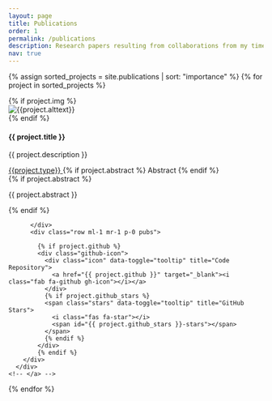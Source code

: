 ```yaml
---
layout: page
title: Publications
order: 1
permalink: /publications
description: Research papers resulting from collaborations from my time in undergraduate years at IIT Guwahati, IBM Research India, and now at University of Maryland.
nav: true
---
```


<div class="newprojects container mt-4">

  {% assign sorted_projects = site.publications | sort: "importance" %}
  {% for project in sorted_projects %}
  
  <div class="row mb-3">
    <!-- {% if project.redirect %}
    <a href="{{ project.redirect }}" target="_blank">
    {% else %}
    <a href="{{ project.url | relative_url }}">
    {% endif %} -->
      {% if project.img %}
      <div class="col-sm-3">
          <img class="img-fluid" src="{{ project.img | relative_url }}" alt="{{project.alttext}}">
      </div>
      {% endif %}
      <div class="col-sm-9">
          <h4 class="card-title">{{ project.title }}</h4>
          <p class="card-text">{{ project.description }}</p>
          <div class="row abbr ml-1 p-0 pubs">
           <div class="links">
                <a href="{{ project.pdf }}" class="btn btn-sm z-depth-0 m-0" role="button" target="_blank">{{project.type}} <i class="fas fa-download"></i></a>
                {% if project.abstract %}
                  <a class="abstract btn btn-sm z-depth-0" role="button">Abstract</a>
                {% endif %}
                </div>
                {% if project.abstract %}
                  <div class="abstract hidden">
                    <p>{{ project.abstract }}</p>
                  </div>
                {% endif %}

          </div>
          <div class="row ml-1 mr-1 p-0 pubs">
              
            {% if project.github %}
            <div class="github-icon">
              <div class="icon" data-toggle="tooltip" title="Code Repository">
                <a href="{{ project.github }}" target="_blank"><i class="fab fa-github gh-icon"></i></a>
              </div>
              {% if project.github_stars %}
              <span class="stars" data-toggle="tooltip" title="GitHub Stars">
                <i class="fas fa-star"></i>
                <span id="{{ project.github_stars }}-stars"></span>
              </span>
              {% endif %}
            </div>
            {% endif %}
        </div>
      </div>
    <!-- </a> -->
  </div>
{% endfor %}

</div>
